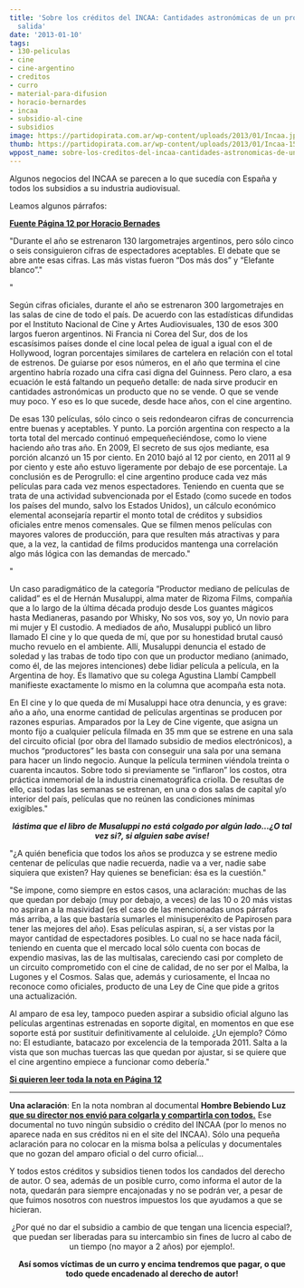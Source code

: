 ```yaml
---
title: 'Sobre los créditos del INCAA: Cantidades astronómicas de un producto con poca
  salida'
date: '2013-01-10'
tags:
- 130-peliculas
- cine
- cine-argentino
- creditos
- curro
- material-para-difusion
- horacio-bernardes
- incaa
- subsidio-al-cine
- subsidios
image: https://partidopirata.com.ar/wp-content/uploads/2013/01/Incaa.jpg
thumb: https://partidopirata.com.ar/wp-content/uploads/2013/01/Incaa-150x150.jpg
wppost_name: sobre-los-creditos-del-incaa-cantidades-astronomicas-de-un-producto-con-poca-salida
---
```


Algunos negocios del INCAA se parecen a lo que sucedía con España y todos los subsidios a su industria audiovisual.

Leamos algunos párrafos:

<strong><a href="http://www.pagina12.com.ar/diario/suplementos/espectaculos/5-27411-2012-12-27.html" target="_blank">Fuente Página 12 por Horacio Bernades</a></strong>

"Durante el año se estrenaron 130 largometrajes argentinos, pero sólo cinco o seis consiguieron cifras de espectadores aceptables. El debate que se abre ante esas cifras. Las más vistas fueron “Dos más dos” y “Elefante blanco”."

"

Según cifras oficiales, durante el año se estrenaron 300 largometrajes en las salas de cine de todo el país. De acuerdo con las estadísticas difundidas por el Instituto Nacional de Cine y Artes Audiovisuales, 130 de esos 300 largos fueron argentinos. Ni Francia ni Corea del Sur, dos de los escasísimos países donde el cine local pelea de igual a igual con el de Hollywood, logran porcentajes similares de cartelera en relación con el total de estrenos. De guiarse por esos números, en el año que termina el cine argentino habría rozado una cifra casi digna del Guinness. Pero claro, a esa ecuación le está faltando un pequeño detalle: de nada sirve producir en cantidades astronómicas un producto que no se vende. O que se vende muy poco. Y eso es lo que sucede, desde hace años, con el cine argentino.

De esas 130 películas, sólo cinco o seis redondearon cifras de concurrencia entre buenas y aceptables. Y punto. La porción argentina con respecto a la torta total del mercado continuó empequeñeciéndose, como lo viene haciendo año tras año. En 2009, El secreto de sus ojos mediante, esa porción alcanzó un 15 por ciento. En 2010 bajó al 12 por ciento, en 2011 al 9 por ciento y este año estuvo ligeramente por debajo de ese porcentaje. La conclusión es de Perogrullo: el cine argentino produce cada vez más películas para cada vez menos espectadores. Teniendo en cuenta que se trata de una actividad subvencionada por el Estado (como sucede en todos los países del mundo, salvo los Estados Unidos), un cálculo económico elemental aconsejaría repartir el monto total de créditos y subsidios oficiales entre menos comensales. Que se filmen menos películas con mayores valores de producción, para que resulten más atractivas y para que, a la vez, la cantidad de films producidos mantenga una correlación algo más lógica con las demandas de mercado."

"

Un caso paradigmático de la categoría “Productor mediano de películas de calidad” es el de Hernán Musaluppi, alma mater de Rizoma Films, compañía que a lo largo de la última década produjo desde Los guantes mágicos hasta Medianeras, pasando por Whisky, No sos vos, soy yo, Un novio para mi mujer y El custodio. A mediados de año, Musaluppi publicó un libro llamado El cine y lo que queda de mí, que por su honestidad brutal causó mucho revuelo en el ambiente. Allí, Musaluppi denuncia el estado de soledad y las trabas de todo tipo con que un productor mediano (animado, como él, de las mejores intenciones) debe lidiar película a película, en la Argentina de hoy. Es llamativo que su colega Agustina Llambí Campbell manifieste exactamente lo mismo en la columna que acompaña esta nota.

En El cine y lo que queda de mí Musaluppi hace otra denuncia, y es grave: año a año, una enorme cantidad de películas argentinas se producen por razones espurias. Amparados por la Ley de Cine vigente, que asigna un monto fijo a cualquier película filmada en 35 mm que se estrene en una sala del circuito oficial (por obra del llamado subsidio de medios electrónicos), a muchos “productores” les basta con conseguir una sala por una semana para hacer un lindo negocio. Aunque la película terminen viéndola treinta o cuarenta incautos. Sobre todo si previamente se “inflaron” los costos, otra práctica inmemorial de la industria cinematográfica criolla. De resultas de ello, casi todas las semanas se estrenan, en una o dos salas de capital y/o interior del país, películas que no reúnen las condiciones mínimas exigibles."
<p style="text-align: center;"><strong><i>lástima que el libro de Musaluppi no está colgado por algún lado...¿O tal vez si?, si alguien sabe avise!</i></strong></p>
<p style="text-align: left;">"¿A quién beneficia que todos los años se produzca y se estrene medio centenar de películas que nadie recuerda, nadie va a ver, nadie sabe siquiera que existen? Hay quienes se benefician: ésa es la cuestión."</p>
"Se impone, como siempre en estos casos, una aclaración: muchas de las que quedan por debajo (muy por debajo, a veces) de las 10 o 20 más vistas no aspiran a la masividad (es el caso de las mencionadas unos párrafos más arriba, a las que bastaría sumarles el minisuperéxito de Papirosen para tener las mejores del año). Esas películas aspiran, sí, a ser vistas por la mayor cantidad de espectadores posibles. Lo cual no se hace nada fácil, teniendo en cuenta que el mercado local sólo cuenta con bocas de expendio masivas, las de las multisalas, careciendo casi por completo de un circuito comprometido con el cine de calidad, de no ser por el Malba, la Lugones y el Cosmos. Salas que, además y curiosamente, el Incaa no reconoce como oficiales, producto de una Ley de Cine que pide a gritos una actualización.

Al amparo de esa ley, tampoco pueden aspirar a subsidio oficial alguno las películas argentinas estrenadas en soporte digital, en momentos en que ese soporte está por sustituir definitivamente al celuloide. ¿Un ejemplo? Cómo no: El estudiante, batacazo por excelencia de la temporada 2011. Salta a la vista que son muchas tuercas las que quedan por ajustar, si se quiere que el cine argentino empiece a funcionar como debería."

<strong><a href="http://www.pagina12.com.ar/diario/suplementos/espectaculos/5-27411-2012-12-27.html" target="_blank">Si quieren leer toda la nota en Página 12 </a></strong>

<hr />

<b>Una aclaración</b>: En la nota nombran al documental <b>Hombre Bebiendo Luz</b><strong><a href="http://www.partidopirata.com.ar/7148/hombre-bebiendo-luz-rodolfo-kusch-en-procura-de-un-pensamiento-continental-autonomo"> que su director nos envió para colgarla y compartirla con todos.</a></strong>
Ese documental no tuvo ningún subsidio o crédito del INCAA (por lo menos no aparece nada en sus créditos ni en el site del INCAA). Sólo una pequeña aclaración para no colocar en la misma bolsa a películas y documentales que no gozan del amparo oficial o del curro oficial...

Y todos estos créditos y subsidios tienen todos los candados del derecho de autor. O sea, además de un posible curro, como informa el autor de la nota, quedarán para siempre encajonadas y no se podrán ver, a pesar de que fuimos nosotros con nuestros impuestos los que ayudamos a que se hicieran.
<p style="text-align: center;">¿Por qué no dar el subsidio a cambio de que tengan una licencia especial?, que puedan ser liberadas para su intercambio sin fines de lucro al cabo de un tiempo (no mayor a 2 años) por ejemplo!.</p>
<p style="text-align: center;"><strong>Así somos víctimas de un curro y encima tendremos que pagar, o que todo quede encadenado al derecho de autor!</strong></p>
&nbsp;
